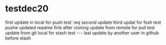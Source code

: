 # testdec20
first update in local for push test`:wq
second update
third updat for fssh test pushe
updated readme firle after cloning
update from remote for pull test
update from git local for stash test --- last
update by another user in github before stash
